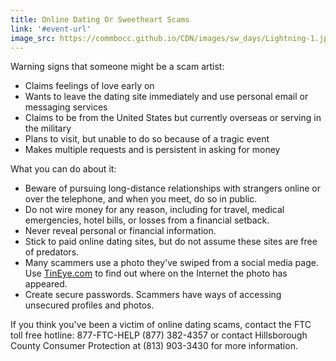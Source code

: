 ```yaml
---
title: Online Dating Or Sweetheart Scams
link: '#event-url'
image_src: https://commbocc.github.io/CDN/images/sw_days/Lightning-1.jpg
---
```


Warning signs that someone might be a scam artist:

* Claims feelings of love early on
* Wants to leave the dating site immediately and use personal email or messaging services
* Claims to be from the United States but currently overseas or serving in the military
* Plans to visit, but unable to do so because of a tragic event
* Makes multiple requests and is persistent in asking for money

What you can do about it:

* Beware of pursuing long-distance relationships with strangers online or over the telephone, and when you meet, do so in public.
* Do not wire money for any reason, including for travel, medical emergencies, hotel bills, or losses from a financial setback.
* Never reveal personal or financial information.
* Stick to paid online dating sites, but do not assume these sites are free of predators.
* Many scammers use a photo they've swiped from a social media page. Use [TinEye.com](http://TinEye.com) to find out where on the Internet the photo has appeared.
* Create secure passwords. Scammers have ways of accessing unsecured profiles and photos.

If you think you've been a victim of online dating scams, contact the FTC toll free hotline: 877-FTC-HELP (877) 382-4357 or contact Hillsborough County Consumer Protection at (813) 903-3430 for more information.
